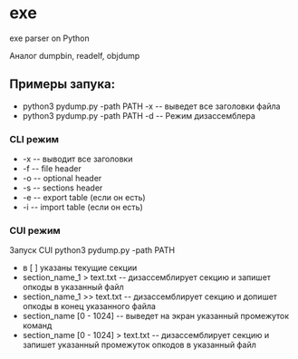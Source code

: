 # exe

exe parser on Python

Аналог dumpbin, readelf, objdump

## Примеры запука:
* python3 pydump.py -path PATH -x -- выведет все заголовки файла
* python3 pydump.py -path PATH -d -- Режим дизассемблера

### CLI режим
* -x -- выводит все заголовки
* -f -- file header
* -o -- optional header
* -s -- sections header
* -e -- export table (если он есть)
* -i -- import table (если он есть)

### CUI режим
Запуск CUI python3 pydump.py -path PATH
- в [ ] указаны текущие секции
- section_name_1 > text.txt -- дизассемблирует секцию и запишет опкоды в указанный файл
- section_name_1 >> text.txt -- дизассемблирует секцию и допишет опкоды в конец указанного файла
- section_name [0 - 1024] -- выведет на экран указанный промежуток команд
- section_name [0 - 1024] > text.txt -- дизассемблирует секцию и запишет указанный промежуток опкодов в указанный файл